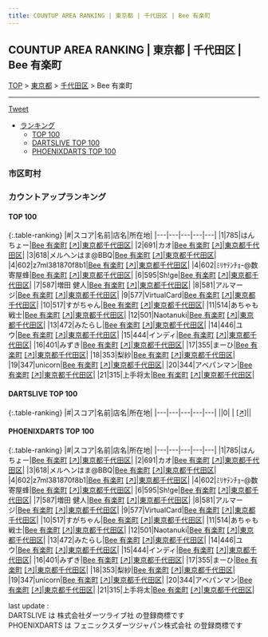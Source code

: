 ```yaml
---
title: COUNTUP AREA RANKING | 東京都 | 千代田区 | Bee 有楽町
---
```

## COUNTUP AREA RANKING | 東京都 | 千代田区 | Bee 有楽町

[TOP](/darts/rank/) > [東京都](/darts/rank/東京都/) > [千代田区](/darts/rank/東京都/千代田区/) > Bee 有楽町

___

<a href="https://twitter.com/share?ref_src=twsrc%5Etfw" data-text="COUNTUP AREA RANKING | 東京都千代田区Bee 有楽町" class="twitter-share-button" data-hashtags="DARTSLIVE,PHOENIXDARTS,darts,ダーツ" data-show-count="false">Tweet</a>

* [ランキング](#カウントアップランキング)
    * [TOP 100](#top-100)
    * [DARTSLIVE TOP 100](#dartslive-top-100)
    * [PHOENIXDARTS TOP 100](#phoenixdarts-top-100)

### 市区町村

<ul>

</ul>

### カウントアップランキング

#### TOP 100



{:.table-ranking}
|#|スコア|名前|店名|所在地|
|---|---|---|---|---|
|1|785|<span class="rank-name-pd">はんちょー</span>|<a href="/darts/rank/shops/72407.html">Bee 有楽町</a> <a href="https://vs.phoenixdarts.com/jp/shop/shopDetailInfo/s_72407?s_seq=72407">[↗]</a>|<a href="/darts/rank/東京都/千代田区">東京都千代田区</a>|
|2|691|<span class="rank-name-pd">カオ</span>|<a href="/darts/rank/shops/72407.html">Bee 有楽町</a> <a href="https://vs.phoenixdarts.com/jp/shop/shopDetailInfo/s_72407?s_seq=72407">[↗]</a>|<a href="/darts/rank/東京都/千代田区">東京都千代田区</a>|
|3|618|<span class="rank-name-pd">メルヘンはま@BBQ</span>|<a href="/darts/rank/shops/72407.html">Bee 有楽町</a> <a href="https://vs.phoenixdarts.com/jp/shop/shopDetailInfo/s_72407?s_seq=72407">[↗]</a>|<a href="/darts/rank/東京都/千代田区">東京都千代田区</a>|
|4|602|<span class="rank-name-pd">z7ml381870f8b1</span>|<a href="/darts/rank/shops/72407.html">Bee 有楽町</a> <a href="https://vs.phoenixdarts.com/jp/shop/shopDetailInfo/s_72407?s_seq=72407">[↗]</a>|<a href="/darts/rank/東京都/千代田区">東京都千代田区</a>|
|4|602|<span class="rank-name-pd">ﾐﾘﾔﾃﾝﾁｮｰ@数寄屋蜂</span>|<a href="/darts/rank/shops/72407.html">Bee 有楽町</a> <a href="https://vs.phoenixdarts.com/jp/shop/shopDetailInfo/s_72407?s_seq=72407">[↗]</a>|<a href="/darts/rank/東京都/千代田区">東京都千代田区</a>|
|6|595|<span class="rank-name-pd">Sh!ge</span>|<a href="/darts/rank/shops/72407.html">Bee 有楽町</a> <a href="https://vs.phoenixdarts.com/jp/shop/shopDetailInfo/s_72407?s_seq=72407">[↗]</a>|<a href="/darts/rank/東京都/千代田区">東京都千代田区</a>|
|7|587|<span class="rank-name-pd"><span class="pro-icon-pd"></span>増田 健人</span>|<a href="/darts/rank/shops/72407.html">Bee 有楽町</a> <a href="https://vs.phoenixdarts.com/jp/shop/shopDetailInfo/s_72407?s_seq=72407">[↗]</a>|<a href="/darts/rank/東京都/千代田区">東京都千代田区</a>|
|8|581|<span class="rank-name-pd">アルマージ</span>|<a href="/darts/rank/shops/72407.html">Bee 有楽町</a> <a href="https://vs.phoenixdarts.com/jp/shop/shopDetailInfo/s_72407?s_seq=72407">[↗]</a>|<a href="/darts/rank/東京都/千代田区">東京都千代田区</a>|
|9|577|<span class="rank-name-pd">VirtualCard</span>|<a href="/darts/rank/shops/72407.html">Bee 有楽町</a> <a href="https://vs.phoenixdarts.com/jp/shop/shopDetailInfo/s_72407?s_seq=72407">[↗]</a>|<a href="/darts/rank/東京都/千代田区">東京都千代田区</a>|
|10|517|<span class="rank-name-pd">すがちゃん</span>|<a href="/darts/rank/shops/72407.html">Bee 有楽町</a> <a href="https://vs.phoenixdarts.com/jp/shop/shopDetailInfo/s_72407?s_seq=72407">[↗]</a>|<a href="/darts/rank/東京都/千代田区">東京都千代田区</a>|
|11|514|<span class="rank-name-pd">あちゃも戦士</span>|<a href="/darts/rank/shops/72407.html">Bee 有楽町</a> <a href="https://vs.phoenixdarts.com/jp/shop/shopDetailInfo/s_72407?s_seq=72407">[↗]</a>|<a href="/darts/rank/東京都/千代田区">東京都千代田区</a>|
|12|501|<span class="rank-name-pd">Naotanuki</span>|<a href="/darts/rank/shops/72407.html">Bee 有楽町</a> <a href="https://vs.phoenixdarts.com/jp/shop/shopDetailInfo/s_72407?s_seq=72407">[↗]</a>|<a href="/darts/rank/東京都/千代田区">東京都千代田区</a>|
|13|472|<span class="rank-name-pd">みたらし</span>|<a href="/darts/rank/shops/72407.html">Bee 有楽町</a> <a href="https://vs.phoenixdarts.com/jp/shop/shopDetailInfo/s_72407?s_seq=72407">[↗]</a>|<a href="/darts/rank/東京都/千代田区">東京都千代田区</a>|
|14|446|<span class="rank-name-pd">ユウ</span>|<a href="/darts/rank/shops/72407.html">Bee 有楽町</a> <a href="https://vs.phoenixdarts.com/jp/shop/shopDetailInfo/s_72407?s_seq=72407">[↗]</a>|<a href="/darts/rank/東京都/千代田区">東京都千代田区</a>|
|15|444|<span class="rank-name-pd">インディ</span>|<a href="/darts/rank/shops/72407.html">Bee 有楽町</a> <a href="https://vs.phoenixdarts.com/jp/shop/shopDetailInfo/s_72407?s_seq=72407">[↗]</a>|<a href="/darts/rank/東京都/千代田区">東京都千代田区</a>|
|16|401|<span class="rank-name-pd">みずき</span>|<a href="/darts/rank/shops/72407.html">Bee 有楽町</a> <a href="https://vs.phoenixdarts.com/jp/shop/shopDetailInfo/s_72407?s_seq=72407">[↗]</a>|<a href="/darts/rank/東京都/千代田区">東京都千代田区</a>|
|17|355|<span class="rank-name-pd">まーひ</span>|<a href="/darts/rank/shops/72407.html">Bee 有楽町</a> <a href="https://vs.phoenixdarts.com/jp/shop/shopDetailInfo/s_72407?s_seq=72407">[↗]</a>|<a href="/darts/rank/東京都/千代田区">東京都千代田区</a>|
|18|353|<span class="rank-name-pd">梨紗</span>|<a href="/darts/rank/shops/72407.html">Bee 有楽町</a> <a href="https://vs.phoenixdarts.com/jp/shop/shopDetailInfo/s_72407?s_seq=72407">[↗]</a>|<a href="/darts/rank/東京都/千代田区">東京都千代田区</a>|
|19|347|<span class="rank-name-pd">unicorn</span>|<a href="/darts/rank/shops/72407.html">Bee 有楽町</a> <a href="https://vs.phoenixdarts.com/jp/shop/shopDetailInfo/s_72407?s_seq=72407">[↗]</a>|<a href="/darts/rank/東京都/千代田区">東京都千代田区</a>|
|20|344|<span class="rank-name-pd">アベパンマン</span>|<a href="/darts/rank/shops/72407.html">Bee 有楽町</a> <a href="https://vs.phoenixdarts.com/jp/shop/shopDetailInfo/s_72407?s_seq=72407">[↗]</a>|<a href="/darts/rank/東京都/千代田区">東京都千代田区</a>|
|21|315|<span class="rank-name-pd">上手将太</span>|<a href="/darts/rank/shops/72407.html">Bee 有楽町</a> <a href="https://vs.phoenixdarts.com/jp/shop/shopDetailInfo/s_72407?s_seq=72407">[↗]</a>|<a href="/darts/rank/東京都/千代田区">東京都千代田区</a>|


#### DARTSLIVE TOP 100



{:.table-ranking}
|#|スコア|名前|店名|所在地|
|---|---|---|---|---|
||0|<span class="rank-name-dl"> </span>|<a href="/darts/rank/shops/.html"></a> <a href="">[↗]</a>|<a href="/darts/rank//"></a>|


#### PHOENIXDARTS TOP 100



{:.table-ranking}
|#|スコア|名前|店名|所在地|
|---|---|---|---|---|
|1|785|<span class="rank-name-pd">はんちょー</span>|<a href="/darts/rank/shops/72407.html">Bee 有楽町</a> <a href="https://vs.phoenixdarts.com/jp/shop/shopDetailInfo/s_72407?s_seq=72407">[↗]</a>|<a href="/darts/rank/東京都/千代田区">東京都千代田区</a>|
|2|691|<span class="rank-name-pd">カオ</span>|<a href="/darts/rank/shops/72407.html">Bee 有楽町</a> <a href="https://vs.phoenixdarts.com/jp/shop/shopDetailInfo/s_72407?s_seq=72407">[↗]</a>|<a href="/darts/rank/東京都/千代田区">東京都千代田区</a>|
|3|618|<span class="rank-name-pd">メルヘンはま@BBQ</span>|<a href="/darts/rank/shops/72407.html">Bee 有楽町</a> <a href="https://vs.phoenixdarts.com/jp/shop/shopDetailInfo/s_72407?s_seq=72407">[↗]</a>|<a href="/darts/rank/東京都/千代田区">東京都千代田区</a>|
|4|602|<span class="rank-name-pd">z7ml381870f8b1</span>|<a href="/darts/rank/shops/72407.html">Bee 有楽町</a> <a href="https://vs.phoenixdarts.com/jp/shop/shopDetailInfo/s_72407?s_seq=72407">[↗]</a>|<a href="/darts/rank/東京都/千代田区">東京都千代田区</a>|
|4|602|<span class="rank-name-pd">ﾐﾘﾔﾃﾝﾁｮｰ@数寄屋蜂</span>|<a href="/darts/rank/shops/72407.html">Bee 有楽町</a> <a href="https://vs.phoenixdarts.com/jp/shop/shopDetailInfo/s_72407?s_seq=72407">[↗]</a>|<a href="/darts/rank/東京都/千代田区">東京都千代田区</a>|
|6|595|<span class="rank-name-pd">Sh!ge</span>|<a href="/darts/rank/shops/72407.html">Bee 有楽町</a> <a href="https://vs.phoenixdarts.com/jp/shop/shopDetailInfo/s_72407?s_seq=72407">[↗]</a>|<a href="/darts/rank/東京都/千代田区">東京都千代田区</a>|
|7|587|<span class="rank-name-pd"><span class="pro-icon-pd"></span>増田 健人</span>|<a href="/darts/rank/shops/72407.html">Bee 有楽町</a> <a href="https://vs.phoenixdarts.com/jp/shop/shopDetailInfo/s_72407?s_seq=72407">[↗]</a>|<a href="/darts/rank/東京都/千代田区">東京都千代田区</a>|
|8|581|<span class="rank-name-pd">アルマージ</span>|<a href="/darts/rank/shops/72407.html">Bee 有楽町</a> <a href="https://vs.phoenixdarts.com/jp/shop/shopDetailInfo/s_72407?s_seq=72407">[↗]</a>|<a href="/darts/rank/東京都/千代田区">東京都千代田区</a>|
|9|577|<span class="rank-name-pd">VirtualCard</span>|<a href="/darts/rank/shops/72407.html">Bee 有楽町</a> <a href="https://vs.phoenixdarts.com/jp/shop/shopDetailInfo/s_72407?s_seq=72407">[↗]</a>|<a href="/darts/rank/東京都/千代田区">東京都千代田区</a>|
|10|517|<span class="rank-name-pd">すがちゃん</span>|<a href="/darts/rank/shops/72407.html">Bee 有楽町</a> <a href="https://vs.phoenixdarts.com/jp/shop/shopDetailInfo/s_72407?s_seq=72407">[↗]</a>|<a href="/darts/rank/東京都/千代田区">東京都千代田区</a>|
|11|514|<span class="rank-name-pd">あちゃも戦士</span>|<a href="/darts/rank/shops/72407.html">Bee 有楽町</a> <a href="https://vs.phoenixdarts.com/jp/shop/shopDetailInfo/s_72407?s_seq=72407">[↗]</a>|<a href="/darts/rank/東京都/千代田区">東京都千代田区</a>|
|12|501|<span class="rank-name-pd">Naotanuki</span>|<a href="/darts/rank/shops/72407.html">Bee 有楽町</a> <a href="https://vs.phoenixdarts.com/jp/shop/shopDetailInfo/s_72407?s_seq=72407">[↗]</a>|<a href="/darts/rank/東京都/千代田区">東京都千代田区</a>|
|13|472|<span class="rank-name-pd">みたらし</span>|<a href="/darts/rank/shops/72407.html">Bee 有楽町</a> <a href="https://vs.phoenixdarts.com/jp/shop/shopDetailInfo/s_72407?s_seq=72407">[↗]</a>|<a href="/darts/rank/東京都/千代田区">東京都千代田区</a>|
|14|446|<span class="rank-name-pd">ユウ</span>|<a href="/darts/rank/shops/72407.html">Bee 有楽町</a> <a href="https://vs.phoenixdarts.com/jp/shop/shopDetailInfo/s_72407?s_seq=72407">[↗]</a>|<a href="/darts/rank/東京都/千代田区">東京都千代田区</a>|
|15|444|<span class="rank-name-pd">インディ</span>|<a href="/darts/rank/shops/72407.html">Bee 有楽町</a> <a href="https://vs.phoenixdarts.com/jp/shop/shopDetailInfo/s_72407?s_seq=72407">[↗]</a>|<a href="/darts/rank/東京都/千代田区">東京都千代田区</a>|
|16|401|<span class="rank-name-pd">みずき</span>|<a href="/darts/rank/shops/72407.html">Bee 有楽町</a> <a href="https://vs.phoenixdarts.com/jp/shop/shopDetailInfo/s_72407?s_seq=72407">[↗]</a>|<a href="/darts/rank/東京都/千代田区">東京都千代田区</a>|
|17|355|<span class="rank-name-pd">まーひ</span>|<a href="/darts/rank/shops/72407.html">Bee 有楽町</a> <a href="https://vs.phoenixdarts.com/jp/shop/shopDetailInfo/s_72407?s_seq=72407">[↗]</a>|<a href="/darts/rank/東京都/千代田区">東京都千代田区</a>|
|18|353|<span class="rank-name-pd">梨紗</span>|<a href="/darts/rank/shops/72407.html">Bee 有楽町</a> <a href="https://vs.phoenixdarts.com/jp/shop/shopDetailInfo/s_72407?s_seq=72407">[↗]</a>|<a href="/darts/rank/東京都/千代田区">東京都千代田区</a>|
|19|347|<span class="rank-name-pd">unicorn</span>|<a href="/darts/rank/shops/72407.html">Bee 有楽町</a> <a href="https://vs.phoenixdarts.com/jp/shop/shopDetailInfo/s_72407?s_seq=72407">[↗]</a>|<a href="/darts/rank/東京都/千代田区">東京都千代田区</a>|
|20|344|<span class="rank-name-pd">アベパンマン</span>|<a href="/darts/rank/shops/72407.html">Bee 有楽町</a> <a href="https://vs.phoenixdarts.com/jp/shop/shopDetailInfo/s_72407?s_seq=72407">[↗]</a>|<a href="/darts/rank/東京都/千代田区">東京都千代田区</a>|
|21|315|<span class="rank-name-pd">上手将太</span>|<a href="/darts/rank/shops/72407.html">Bee 有楽町</a> <a href="https://vs.phoenixdarts.com/jp/shop/shopDetailInfo/s_72407?s_seq=72407">[↗]</a>|<a href="/darts/rank/東京都/千代田区">東京都千代田区</a>|


<div class="footer border-top border-gray-light mt-5 pt-3 text-right text-gray">
    last update : <span style="font-weight: italic" id="foot_last_modified"></span><br />
    DARTSLIVE は 株式会社ダーツライブ社 の登録商標です<br />
    PHOENIXDARTS は フェニックスダーツジャパン株式会社 の登録商標です<br />
</div>

<script src="https://cdnjs.cloudflare.com/ajax/libs/jquery.tablesorter/2.31.3/js/jquery.tablesorter.min.js" integrity="sha512-qzgd5cYSZcosqpzpn7zF2ZId8f/8CHmFKZ8j7mU4OUXTNRd5g+ZHBPsgKEwoqxCtdQvExE5LprwwPAgoicguNg==" crossorigin="anonymous" referrerpolicy="no-referrer"></script>
<link rel="stylesheet" href="https://cdnjs.cloudflare.com/ajax/libs/jquery.tablesorter/2.31.3/css/theme.default.min.css" integrity="sha512-wghhOJkjQX0Lh3NSWvNKeZ0ZpNn+SPVXX1Qyc9OCaogADktxrBiBdKGDoqVUOyhStvMBmJQ8ZdMHiR3wuEq8+w==" crossorigin="anonymous" referrerpolicy="no-referrer" />
<script>
$(function() {
    $(".table-ranking").tablesorter({sortList:[[0, 0]]});
    $("#foot_last_modified").text(formatDate(new Date(document.lastModified), 'yyyy-MM-dd HH:mm:ss'));
});
</script>

<script async src="https://platform.twitter.com/widgets.js" charset="utf-8"></script>